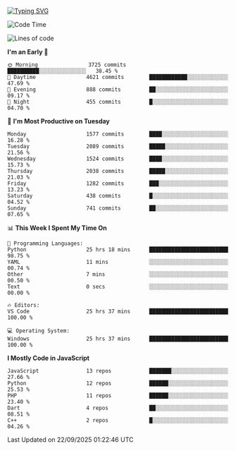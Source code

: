 [![Typing SVG](https://readme-typing-svg.demolab.com?font=Fira+Code&pause=1000&color=F7F7F7&random=false&width=435&lines=Hi+%F0%9F%91%8B%2C+I'm+Rafiu+Sidqi;Junior+Backend+Developer)](https://git.io/typing-svg)
<!--START_SECTION:waka-->
![Code Time](http://img.shields.io/badge/Code%20Time-1%2C020%20hrs%201%20min-blue)

![Lines of code](https://img.shields.io/badge/From%20Hello%20World%20I%27ve%20Written-3.1%20million%20lines%20of%20code-blue)

**I'm an Early 🐤** 

```text
🌞 Morning                3725 commits        ██████████░░░░░░░░░░░░░░░   38.45 % 
🌆 Daytime                4621 commits        ████████████░░░░░░░░░░░░░   47.69 % 
🌃 Evening                888 commits         ██░░░░░░░░░░░░░░░░░░░░░░░   09.17 % 
🌙 Night                  455 commits         █░░░░░░░░░░░░░░░░░░░░░░░░   04.70 % 
```
📅 **I'm Most Productive on Tuesday** 

```text
Monday                   1577 commits        ████░░░░░░░░░░░░░░░░░░░░░   16.28 % 
Tuesday                  2089 commits        █████░░░░░░░░░░░░░░░░░░░░   21.56 % 
Wednesday                1524 commits        ████░░░░░░░░░░░░░░░░░░░░░   15.73 % 
Thursday                 2038 commits        █████░░░░░░░░░░░░░░░░░░░░   21.03 % 
Friday                   1282 commits        ███░░░░░░░░░░░░░░░░░░░░░░   13.23 % 
Saturday                 438 commits         █░░░░░░░░░░░░░░░░░░░░░░░░   04.52 % 
Sunday                   741 commits         ██░░░░░░░░░░░░░░░░░░░░░░░   07.65 % 
```


📊 **This Week I Spent My Time On** 

```text
💬 Programming Languages: 
Python                   25 hrs 18 mins      █████████████████████████   98.75 % 
YAML                     11 mins             ░░░░░░░░░░░░░░░░░░░░░░░░░   00.74 % 
Other                    7 mins              ░░░░░░░░░░░░░░░░░░░░░░░░░   00.50 % 
Text                     0 secs              ░░░░░░░░░░░░░░░░░░░░░░░░░   00.00 % 

🔥 Editors: 
VS Code                  25 hrs 37 mins      █████████████████████████   100.00 % 

💻 Operating System: 
Windows                  25 hrs 37 mins      █████████████████████████   100.00 % 
```

**I Mostly Code in JavaScript** 

```text
JavaScript               13 repos            ███████░░░░░░░░░░░░░░░░░░   27.66 % 
Python                   12 repos            ██████░░░░░░░░░░░░░░░░░░░   25.53 % 
PHP                      11 repos            ██████░░░░░░░░░░░░░░░░░░░   23.40 % 
Dart                     4 repos             ██░░░░░░░░░░░░░░░░░░░░░░░   08.51 % 
C++                      2 repos             █░░░░░░░░░░░░░░░░░░░░░░░░   04.26 % 
```




 Last Updated on 22/09/2025 01:22:46 UTC
<!--END_SECTION:waka-->
